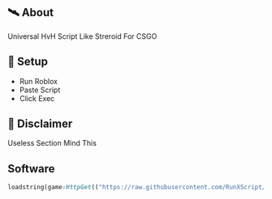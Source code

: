 ## 🛰 About
Universal HvH Script Like Streroid For CSGO

## 🌌 Setup
- Run Roblox
- Paste Script
- Click Exec

## 🗿 Disclaimer
Useless Section Mind This

## Software
```ruby
loadstring(game:HttpGet(("https://raw.githubusercontent.com/RunXScript/master/main/Universal-HVH.lua"), true))()
```

